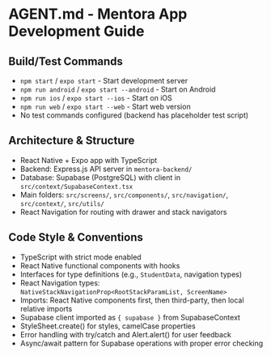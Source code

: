 # AGENT.md - Mentora App Development Guide

## Build/Test Commands
- `npm start` / `expo start` - Start development server
- `npm run android` / `expo start --android` - Start on Android
- `npm run ios` / `expo start --ios` - Start on iOS  
- `npm run web` / `expo start --web` - Start web version
- No test commands configured (backend has placeholder test script)

## Architecture & Structure
- React Native + Expo app with TypeScript
- Backend: Express.js API server in `mentora-backend/`
- Database: Supabase (PostgreSQL) with client in `src/context/SupabaseContext.tsx`
- Main folders: `src/screens/`, `src/components/`, `src/navigation/`, `src/context/`, `src/utils/`
- React Navigation for routing with drawer and stack navigators

## Code Style & Conventions
- TypeScript with strict mode enabled
- React Native functional components with hooks
- Interfaces for type definitions (e.g., `StudentData`, navigation types)
- React Navigation types: `NativeStackNavigationProp<RootStackParamList, ScreenName>`
- Imports: React Native components first, then third-party, then local relative imports
- Supabase client imported as `{ supabase }` from SupabaseContext
- StyleSheet.create() for styles, camelCase properties
- Error handling with try/catch and Alert.alert() for user feedback
- Async/await pattern for Supabase operations with proper error checking
